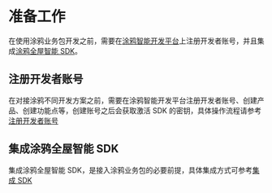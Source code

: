 # 准备工作

在使用涂鸦业务包开发之前，需要在[涂鸦智能开发平台](https://iot.tuya.com/index/)上注册开发者账号，并且集成[涂鸦全屋智能  SDK](https://tuyainc.github.io/tuyasmart_home_android_sdk_doc/zh-hans/)。



## 注册开发者账号

在对接涂鸦不同开发方案之前，需要在涂鸦智能开发平台注册开发者账号、创建产品、创建功能点等，创建账号之后会获取激活 SDK 的密钥，具体操作流程请参考[注册开发者账号](https://tuyainc.github.io/tuyasmart_home_android_sdk_doc/zh-hans/resource/Preparation.html)



## 集成涂鸦全屋智能 SDK

集成涂鸦全屋智能 SDK，是接入涂鸦业务包的必要前提，具体集成方式可参考[集成 SDK](https://tuyainc.github.io/tuyasmart_home_android_sdk_doc/zh-hans/resource/Integrated.html)









